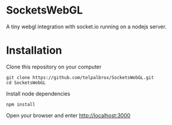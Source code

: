 # SocketsWebGL
A tiny webgl integration with socket.io running on a nodejs server.

# Installation
Clone this repository on your computer
```
git clone https://github.com/telpalbrox/SocketsWebGL.git
cd SocketsWebGL
```

Install node dependencies
```
npm install
```

Open your browser and enter [http://localhost:3000](http://localhost:3000)

